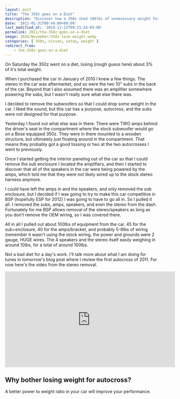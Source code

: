 ```yaml
---
layout: post
title: "The 350z goes on a Diet"
description: "Discover how a 350z shed 100lbs of unnecessary weight for better autocross performance. From subwoofers and amps to speakers and wiring, this blog dives into the stereo removal process, the challenges faced, and the benefits of a lighter car in motorsports. Watch the video and learn why weight savings matter for speed and control!"
date: '2011-01-31T00:49:00+00:00'
last_modified_at: '2024-11-22T09:21:54-05:00'
permalink: 2011/the-350z-goes-on-a-diet
image: 2024/November/350z-lose-weight.webp
categories: [ 350z, nissan, setup, weight ]
redirect_from:
    - the-350z-goes-on-a-diet
---
```

On Saturday the 350z went on a diet, losing (rough guess here) about 3% of it's total weight.

When I purchased the car in January of 2010 I knew a few things. The stereo in the car was aftermarket, and so were the two 10" subs in the back of the car. Beyond that I also assumed there was an amplifier somewhere powering the subs, but I wasn't really sure what else there was.

I decided to remove the subwoofers so that I could drop some weight in the car. I liked the sound, but this car has a purpose, autocross, and the subs were not designed for that purpose.

Yesterday I found out what else was in there. There were TWO amps behind the driver's seat in the compartment where the stock subwoofer would go on a Bose equipped 350z. They were in there mounted to a wooden structure, but ultimately just floating around in the compartment. That means they probably got a good tossing or two at the two autocrosses I went to previously.

Once I started getting the interior paneling out of the car so that I could remove the sub enclosure I located the amplifiers, and then I started to discover that all of the speakers in the car were being powered by the amps, which told me that they were not likely wired up to the stock stereo harness anymore. 

I could have left the amps in and the speakers, and only removed the sub enclosure, but I decided if I was going to try to make this car competitive in BSP (hopefully ESP for 2012) I was going to have to go all in. So I pulled it all. I removed the subs, amps, speakers, and even the stereo from the dash. Fortunately for me BSP allows removal of the stereo/speakers as long as you don't remove the OEM wiring, so I was covered there.

All in all I pulled out about 100lbs of equipment from the car. 45 for the sub+enclosure, 40 for the amps/bracket, and probably 5-6lbs of wiring (remember it wasn't using the stock wiring, the power and grounds were 2 gauge, HUGE wires. The 4 speakers and the stereo itself easily weighing in around 10lbs, for a total of around 100lbs.

Not a bad diet for a day's work. I'll talk more about what I am doing for tunes in tomorrow's blog post where I review the first autocross of 2011. For now here's the video from the stereo removal.

<iframe width="560" height="315" src="https://www.youtube.com/embed/GGqoF9s0djQ?si=vT4sVhtkYBiW85hx" title="YouTube video player" frameborder="0" allow="accelerometer; autoplay; clipboard-write; encrypted-media; gyroscope; picture-in-picture; web-share" referrerpolicy="strict-origin-when-cross-origin" allowfullscreen></iframe>

## Why bother losing weight for autocross? 
A better power to weight ratio in your car will improve your performance. 
